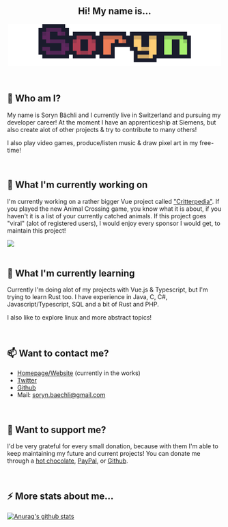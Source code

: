 <h2 align="center">Hi! My name is...</h2>
<p align="center">
  <img src="https://raw.githubusercontent.com/soryyyn/soryyyn/master/assets/title_card.gif" width="500" title="titleCard">
</p>

<br>

## 🤔 Who am I?
My name is Soryn Bächli and I currently live in Switzerland and pursuing my developer career!
At the moment I have an apprenticeship at Siemens, but also create alot of other projects & try to contribute to many others!

I also play video games, produce/listen music & draw pixel art in my free-time!

<br>

## 🔭 What I'm currently working on
I'm currently working on a rather bigger Vue project called ["Critterpedia"](https://github.com/Soryyyn/Critterpedia "My Critterpedia Repository"). If you played the new Animal Crossing game, you know what it is about, if you haven't it is a list of your currently catched animals. If this project goes "viral" (alot of registered users), I would enjoy every sponsor I would get, to maintain this project!

<a href="https://github.com/soryyyn/critterpedia">
<img src="https://github-readme-stats.vercel.app/api/pin/?username=soryyyn&repo=critterpedia">
</a>
<br>

<br>

## 🌱 What I'm currently learning
Currently I'm doing alot of my projects with Vue.js & Typescript, but I'm trying to learn Rust too. I have experience in Java, C, C#, Javascript/Typescript, SQL and a bit of Rust and PHP.

I also like to explore linux and more abstract topics!

<br>

## 📫 Want to contact me?
- [Homepage/Website](https://soryn.dev) (currently in the works)
- [Twitter](https://twitter.com/dev_soryn)
- [Github](https://github.com/Soryyyn)
- Mail: soryn.baechli@gmail.com

<br>

## 💸 Want to support me?
I'd be very grateful for every small donation, because with them I'm able to keep maintaining my future and current projects!
You can donate me through a [hot chocolate](https://www.buymeacoffee.com/soryn), [PayPal](https://www.paypal.me/soryyyn), or [Github](https://github.com/sponsors/Soryyyn).

<br>

## ⚡ More stats about me...
[![Anurag's github stats](https://github-readme-stats.vercel.app/api?username=soryyyn&show_icons=true&include_all_commits=true&hide=issues)](https://github.com/anuraghazra/github-readme-stats)